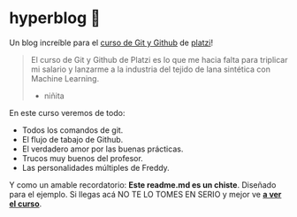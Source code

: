 # hyperblog 💚

Un blog increíble para el [curso de Git y Github](https://platzi.com/clases/git-github/ "curso de Git y Github") de [platzi](https://platzi.com/ "platzi")!

> El curso de Git y Github de Platzi es lo que me hacia falta para triplicar mi salario y lanzarme a la industria del tejido de lana sintética con Machine Learning.
>
> - niñita

En este curso veremos de todo:

- Todos los comandos de git.
- El flujo de tabajo de Github.
- El verdadero amor por las buenas prácticas.
- Trucos muy buenos del profesor.
- Las personalidades múltiples de Freddy.

Y como un amable recordatorio: **Este readme.md es un chiste**. Diseñado para el ejemplo. Si llegas acá NO TE LO TOMES EN SERIO y mejor ve [**a ver el curso**](https://platzi.com/clases/git-github/ "a ver el curso").
